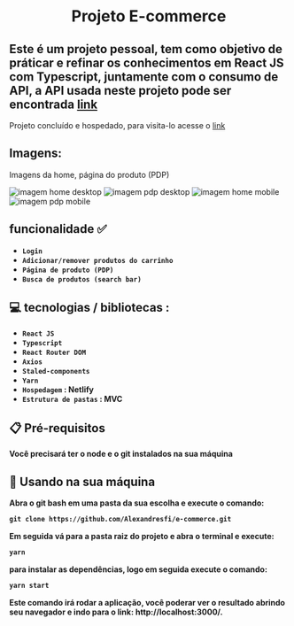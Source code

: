 <h1 align="center" >Projeto E-commerce</h1>

<h2> 
    Este é um projeto pessoal, tem como objetivo de práticar e refinar os conhecimentos em React JS com Typescript, juntamente com o consumo de API,
    a API usada neste projeto pode ser encontrada <a href="https://dummyjson.com"> link </a>
 </h2>
 
 <p> 
    Projeto concluído e hospedado, para visita-lo acesse o 
    <a href="https://ecommerce-smart-shopping.netlify.app/">link</a> 
 </p>
 
 
 <div> 
    <h2>Imagens:</h2>
    <p>Imagens da home,  página do produto (PDP)</p>
    <img src= "https://github.com/Alexandresfi/e-commerce/assets/81328399/7ec74b3b-d449-4af8-ab73-344b130ccbd4.png" alt="imagem home desktop" />
    <img src= "https://github.com/Alexandresfi/e-commerce/assets/81328399/380f14a7-b006-4661-ade9-5be3b92d1423.png" alt="imagem pdp desktop" />
    <img src= "https://github.com/Alexandresfi/e-commerce/assets/81328399/35589941-0cdb-4352-8367-f247d38763f5.png" alt="imagem home mobile" />
    <img src= "https://github.com/Alexandresfi/e-commerce/assets/81328399/b1f5eef9-eed7-4e06-8956-48721583b44c.png" alt="imagem pdp mobile " />

 </div>

<h2> 
 funcionalidade ✅
</h2>

- <strong> `Login` </strong>
- <strong> `Adicionar/remover produtos do carrinho` </strong>
- <strong> `Página de produto (PDP)`</strong>
- <strong> `Busca de produtos (search bar)` </strong>


<h2> 
 💻 tecnologias / bibliotecas :
</h2>

- <strong> `React JS` <strong>
- <strong> `Typescript` <strong>
- <strong> `React Router DOM` <strong>
- <strong> `Axios` <strong>
- <strong> `Staled-components` <strong>
- <strong> `Yarn`<strong>
- <strong> `Hospedagem` <strong> : Netlify
- <strong> `Estrutura de pastas` <strong> : MVC

<h2>
    📋 Pré-requisitos
</h2>

<p> Você precisará ter o node e o git instalados na sua máquina</p>

<h2>
    🔧 Usando na sua máquina
</h2>
Abra o git bash em uma pasta da sua escolha e execute o comando:

```md
git clone https://github.com/Alexandresfi/e-commerce.git
```

Em seguida vá para a pasta raiz do projeto e abra o terminal e execute:

```md
yarn
```

para instalar as dependências, logo em seguida execute o comando:

```md
yarn start
```

Este comando irá rodar a aplicação, você poderar ver o resultado abrindo seu navegador e indo para o link: http://localhost:3000/.
